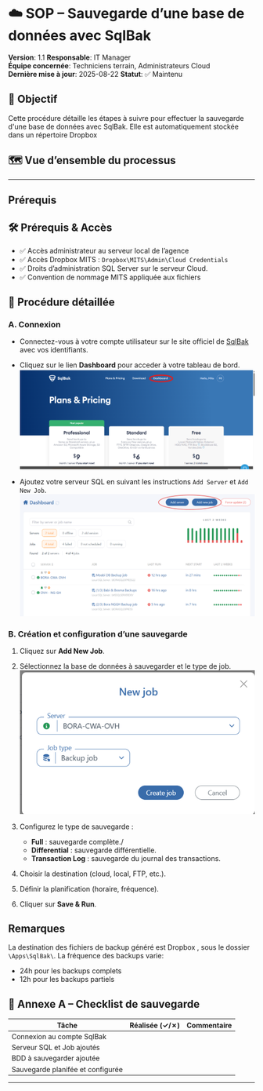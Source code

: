 # ☁️ SOP – Sauvegarde d’une base de données avec SqlBak

**Version**: 1.1
**Responsable**: IT Manager  
**Équipe concernée**: Techniciens terrain, Administrateurs Cloud  
**Dernière mise à jour**: 2025-08-22 
**Statut**: ✅ Maintenu

## 🎯 Objectif

Cette procédure détaille les étapes à suivre pour effectuer la sauvegarde d'une base de données avec SqlBak. Elle est automatiquement stockée dans un répertoire Dropbox

## 🗺️ Vue d’ensemble du processus

---

## Prérequis

## 🛠️ Prérequis & Accès

- ✅ Accès administrateur au serveur local de l’agence
- ✅ Accès Dropbox MITS : `Dropbox\MITS\Admin\Cloud Credentials`
- ✅ Droits d’administration SQL Server sur le serveur Cloud.
- ✅ Convention de nommage MITS appliquée aux fichiers

## 🧩 Procédure détaillée

### A. Connexion

- Connectez-vous à votre compte utilisateur sur le site officiel de [SqlBak](https://sqlbak.com/) avec vos identifiants.
- Cliquez sur le lien **Dashboard** pour acceder à votre tableau de bord.
  ![📸Capture - lien dashboard](../Images/sqlback/sql_back1.png)

- Ajoutez votre serveur SQL en suivant les instructions `Add Server` et `Add New Job`.
    ![📸Capture - lien Add server](../Images/sqlback/sql_back2.png)

### B. Création et configuration d’une sauvegarde

1. Cliquez sur **Add New Job**.
2. Sélectionnez la base de données à sauvegarder et le type de job.
   ![📸Capture - lien BD et Job](../Images/sqlback/sql_back3.png)

3. Configurez le type de sauvegarde :
   - **Full** : sauvegarde complète./
   - **Differential** : sauvegarde différentielle.
   - **Transaction Log** : sauvegarde du journal des transactions.
4. Choisir la destination (cloud, local, FTP, etc.).
5. Définir la planification (horaire, fréquence).
6. Cliquer sur **Save & Run**.

## Remarques

La destination des fichiers de backup généré est Dropbox , sous le dossier `\Apps\SqlBak\`.
La fréquence des backups varie:
- 24h pour les backups complets
- 12h pour les backups partiels


## 📎 Annexe A – Checklist de sauvegarde

| Tâche | Réalisée (✓/✗) | Commentaire |
|-------|-----------------|-------------|
| Connexion au compte SqlBak  |             |             |
| Serveur SQL et Job ajoutés |             |             |
| BDD à sauvegarder ajoutée |             |             |
| Sauvegarde planifée et configurée |             |             |

---